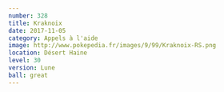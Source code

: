 ```yaml
---
number: 328
title: Kraknoix
date: 2017-11-05
category: Appels à l'aide
image: http://www.pokepedia.fr/images/9/99/Kraknoix-RS.png
location: Désert Haine
level: 30
version: Lune
ball: great
---
```

